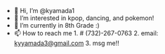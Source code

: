 - 👋 Hi, I’m @kyamada1
- 👀 I’m interested in kpop, dancing, and pokemon!
- 🌱 I’m currently in 8th Grade :)
- 📫 How to reach me 1. # (732)-267-0763 
                     2. email: kyyamada3@gmail.com
                     3. msg me!!

<!---
kyamada1/kyamada1 is a ✨ special ✨ repository because its `README.md` (this file) appears on your GitHub profile.
You can click the Preview link to take a look at your changes.
--->
